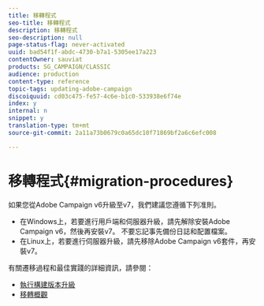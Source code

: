 ```yaml
---
title: 移轉程式
seo-title: 移轉程式
description: 移轉程式
seo-description: null
page-status-flag: never-activated
uuid: bad54f1f-abdc-4730-b7a1-5305ee17a223
contentOwner: sauviat
products: SG_CAMPAIGN/CLASSIC
audience: production
content-type: reference
topic-tags: updating-adobe-campaign
discoiquuid: cd03c475-fe57-4c6e-b1c0-533938e6f74e
index: y
internal: n
snippet: y
translation-type: tm+mt
source-git-commit: 2a11a73b0679c0a65dc10f71869bf2a6c6efc008

---
```



# 移轉程式{#migration-procedures}

如果您從Adobe Campaign v6升級至v7，我們建議您遵循下列准則。

* 在Windows上，若要進行用戶端和伺服器升級，請先解除安裝Adobe Campaign v6，然後再安裝v7。 不要忘記事先備份日誌和配置檔案。
* 在Linux上，若要進行伺服器升級，請先移除Adobe Campaign v6套件，再安裝v7。

有關遷移過程和最佳實踐的詳細資訊，請參閱：

* [執行構建版本升級](https://docs.campaign.adobe.com/doc/AC/getting_started/EN/buildUpgrade.html)
* [移轉概觀](../../migration/using/about-migration.md)

